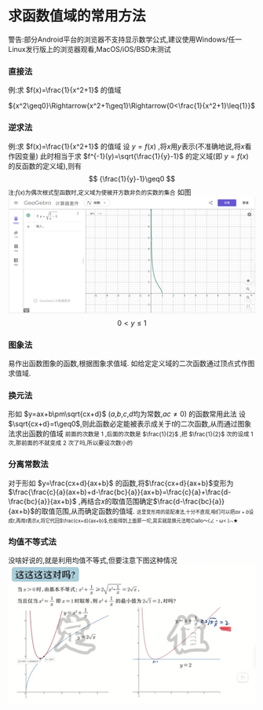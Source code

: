 # 求函数值域的常用方法
警告:部分Android平台的浏览器不支持显示数学公式,建议使用Windows/任一Linux发行版上的浏览器观看,MacOS/iOS/BSD未测试
### 直接法

例:求 $f(x)=\frac{1}{x^2+1}$ 的值域

${x^2\geq0}\Rightarrow{x^2+1\geq1}\Rightarrow{0<\frac{1}{x^2+1}\leq{1}}$

### 逆求法

例:求 $f(x)=\frac{1}{x^2+1}$ 的值域
设 $y=f(x)$ ,将$x$用$y$表示(不准确地说,将$x$看作因变量)
此时相当于求 $f^{-1}(y)=\sqrt{\frac{1}{y}-1}$ 的定义域(即 $y=f(x)$ 的反函数的定义域),则有
$$
{\frac{1}{y}-1}\geq0
$$
<small>注:$f(x)$为偶次根式型函数时,定义域为使被开方数非负的实数的集合</small>
如图![图片加载失败](../../img/bbbbb.PNG)
$$
0<y\leq1
$$
### 图象法
易作出函数图象的函数,根据图象求值域.
如给定定义域的二次函数通过顶点式作图求值域.
### 换元法
形如 $y=ax+b\pm\sqrt{cx+d}$ ($a$,$b$,$c$,$d$均为常数,$ac\neq0$) 的函数常用此法
设$\sqrt{cx+d}=t\geq0$,则此函数必定能被表示成关于$t$的二次函数,从而通过图象法求出函数的值域
<small>前面的次数是 $1$ ,后面的次数是 $\frac{1}{2}$ ,把 $\frac{1}{2}$ 次的设成 $1$ 次,那前面的不就变成 $2$ 次了吗,所以要设次数小的</small>
### 分离常数法
对于形如 $y=\frac{cx+d}{ax+b}$ 的函数,将$\frac{cx+d}{ax+b}$变形为$\frac{\frac{c}{a}(ax+b)+d-\frac{bc}{a}}{ax+b}=\frac{c}{a}+\frac{d-\frac{bc}{a}}{ax+b}$ ,再结合$x$的取值范围确定$\frac{d-\frac{bc}{a}}{ax+b}$的取值范围,从而确定函数的值域.
<small><small>这里变形用的是配凑法,十分不直观,咱们可以把$ax+b$设成$t$,再用$t$表示$x$,将它代回$\frac{cx+d}{ax+b}$,也能得到上面那一坨,其实就是换元法啦Ciallo～(∠・ω< )⌒★</small></small>
### 均值不等式法
没啥好说的,就是利用均值不等式,但要注意下图这种情况
![图片加载失败](../../img/bbbbb1.png)